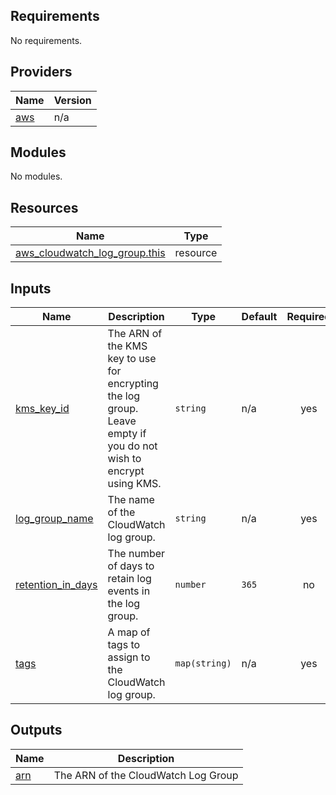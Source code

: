 ## Requirements

No requirements.

## Providers

| Name | Version |
|------|---------|
| <a name="provider_aws"></a> [aws](#provider\_aws) | n/a |

## Modules

No modules.

## Resources

| Name | Type |
|------|------|
| [aws_cloudwatch_log_group.this](https://registry.terraform.io/providers/hashicorp/aws/latest/docs/resources/cloudwatch_log_group) | resource |

## Inputs

| Name | Description | Type | Default | Required |
|------|-------------|------|---------|:--------:|
| <a name="input_kms_key_id"></a> [kms\_key\_id](#input\_kms\_key\_id) | The ARN of the KMS key to use for encrypting the log group. Leave empty if you do not wish to encrypt using KMS. | `string` | n/a | yes |
| <a name="input_log_group_name"></a> [log\_group\_name](#input\_log\_group\_name) | The name of the CloudWatch log group. | `string` | n/a | yes |
| <a name="input_retention_in_days"></a> [retention\_in\_days](#input\_retention\_in\_days) | The number of days to retain log events in the log group. | `number` | `365` | no |
| <a name="input_tags"></a> [tags](#input\_tags) | A map of tags to assign to the CloudWatch log group. | `map(string)` | n/a | yes |

## Outputs

| Name | Description |
|------|-------------|
| <a name="output_arn"></a> [arn](#output\_arn) | The ARN of the CloudWatch Log Group |
